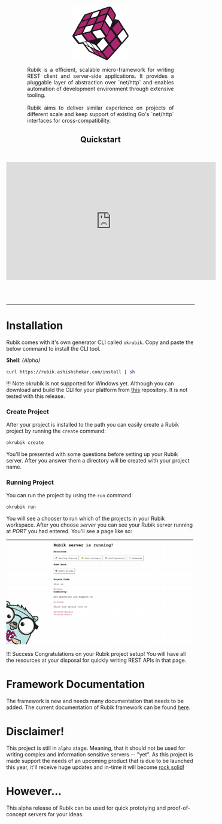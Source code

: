<p align="center">
<img style="background: transparent; border-width: 0px; width: 150px;" src="/img/icon.png">
</p>

<p align="center" style="padding-left:4em;padding-right:4em;text-align:justify;text-justify:inter-word;">
Rubik is a efficient, scalable micro-framework for writing REST client and server-side applications. It provides a pluggable
layer of abstraction over `net/http` and enables automation of development environment through extensive tooling.
<br/>
<br/>
Rubik aims to deliver similar experience on projects of different scale and keep support of existing Go's `net/http` 
interfaces for cross-compatibility.
</p>

<h2 align="center">Quickstart</h2>

<br />

<p align="center">
<iframe id="quick-demo" width="560" height="315" src="https://www.youtube.com/embed/bUx066QTwfE?controls=0" frameborder="0" allow="accelerometer; autoplay; encrypted-media; gyroscope; picture-in-picture" allowfullscreen></iframe>

</p>

<br /><br />
<hr/>

# Installation

Rubik comes with it's own generator CLI called `okrubik`. Copy and paste the below command to install
the CLI tool.

<span style="font-weight: bold">Shell</span>: _(Alpha)_
```bash
curl https://rubik.ashishshekar.com/install | sh
```

!!! Note
    okrubik is not supported for Windows yet. Although you can download and build the CLI for your 
    platform from [this](https://github.com/rubikorg/okrubik) repository. It is not tested with this
    release.

### Create Project

After your project is installed to the path you can easily create a Rubik project by running the
`create` command:

```bash
okrubik create
```

You'll be presented with some questions before setting up your Rubik server. After you answer them
a directory will be created with your project name.

### Running Project

You can run the project by using the `run` command:

```bash
okrubik run
```

You will see a chooser to run which of the projects in your Rubik workspace. After you choose
_server_ you can see your Rubik server running at _PORT_ you had entered. You'll see a page like so:

<img width="500" src="/img/new_project.png" />

!!! Success
    Congratulations on your Rubik project setup! You will have all the resources at your disposal
    for quickly writing REST APIs in that page.


# Framework Documentation

The framework is new and needs many documentation that needs to be added. The current documentation of Rubik framework can be found [here](https://pkg.go.dev/github.com/rubikorg/rubik?tab=doc).

# Disclaimer!

This project is still in `alpha` stage. Meaning, that it should not be used for writing complex and 
information sensitive servers -- "yet". As this project is made support the needs of an upcoming product
that is due to be launched this year, it'll receive huge updates and in-time it will become 
[rock solid!]()

# However...

This alpha release of Rubik can be used for quick prototying and proof-of-concept servers for your
ideas.